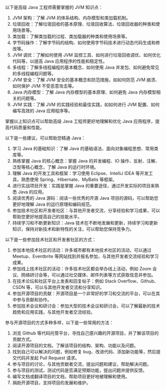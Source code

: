 以下是高级 Java 工程师需要掌握的 JVM 知识点：

1. JVM 架构：了解 JVM 的体系结构、内存模型和类加载机制。
2. 垃圾回收：了解垃圾回收的基本原理、垃圾回收算法、垃圾回收器的种类和使用场景等。
3. 类加载：了解类加载的过程、类加载器的种类和使用场景等。
4. 字节码操作：了解字节码的结构、如何使用字节码技术进行动态代码生成和修改等。
5. JVM 调优：了解如何使用 JVM 监控工具、如何进行垃圾回收调优、如何优化代码等，以提高 Java 应用程序的性能和稳定性。
6. 多线程：了解多线程编程的基本概念、如何使用 Java 并发包、如何避免常见的多线程编程问题等。
7. JVM 安全：了解 JVM 安全的基本概念和防范措施，如如何防范 JVM 崩溃、如何保护 JVM 不受恶意攻击等。
8. Java 内存模型：了解 Java 内存模型的基本原理、如何避免 Java 内存模型相关的问题等。
9. JVM 实践：了解 JVM 的实践经验和最佳实践，如如何进行 JVM 配置、如何编写高效的 Java 应用程序等。

掌握以上知识点可以帮助高级 Java 工程师更好地理解和优化 Java 应用程序，提高代码质量和性能。



以下是一些建议，可以帮助您精通 Java：

1. 学习 Java 的基础知识：了解 Java 的基础语法、面向对象编程思想、常用类库等。
2. 熟练掌握 Java 的核心概念：掌握 Java 的并发编程、IO 操作、反射、注解、泛型等核心概念，了解 Java 的运行时环境。
3. 理解 Java 的开发工具和框架：学习使用 Eclipse、IntelliJ IDEA 等开发工具，熟悉使用 Spring、Hibernate、MyBatis 等框架。
4. 进行实战项目开发：实践是掌握 Java 的重要途径，通过开发实际的项目来熟悉 Java 的应用。
5. 阅读优秀的 Java 源码：阅读一些优秀的开源 Java 项目的源码，可以帮助您更好地理解 Java 的运行原理和编码规范。
6. 参加技术社区和开发者社区：与其他开发者交流，分享经验和学习成果，可以帮助您更好地提高自己的技能水平。
7. 持续学习和不断更新知识：Java 技术在不断地发展和更新，持续学习和更新知识，保持对新技术和新特性的关注，可以帮助您保持竞争力。

以下是一些参加技术社区和开发者社区的方式：

1. 参加本地技术社区的活动：许多城市都有本地技术社区的活动，可以通过 Meetup、Eventbrite 等网站找到并报名参加，与其他开发者交流经验和学习成果。
2. 参加线上技术社区的活动：许多技术社区都会举办线上活动，例如 Zoom 会议、网络研讨会等，可以通过社交媒体、邮件列表等方式获取信息并参加。
3. 在技术论坛和社区平台上发表和回复帖子：例如 Stack Overflow、Github、CSDN 等，可以与其他开发者交流和分享知识。
4. 参加开源项目的贡献：开源项目是一个非常好的学习和交流的平台，可以在其中参与贡献和协作。
5. 参加技术会议和研讨会：参加大型的技术会议和研讨会，可以了解最新的技术趋势和应用实践，与其他开发者交流经验。

参与开源项目的方式多种多样，以下是一些常用的方法：

1. 浏览 Github 等代码托管平台，寻找自己感兴趣的开源项目，并了解该项目的贡献方式。
2. 阅读开源项目的文档，了解该项目的结构、架构、功能以及问题。
3. 找到自己可以解决的问题，例如修复 bug、改进代码、添加新功能等，然后提交代码并发起 Pull Request 请求。
4. 参与项目的讨论，与其他贡献者交流，提出问题和建议，帮助解决问题。
5. 参与项目的测试，测试代码是否满足预期功能，提出问题并提供反馈。
6. 编写文档或翻译项目的文档，帮助项目更好地被理解和使用。
7. 捐助开源项目，支持项目的发展和维护。
